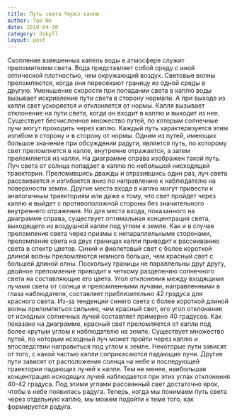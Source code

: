```yaml
---
title: Путь света Через каплю
author: Tao He
date: 2019-04-30
category: Jekyll
layout: post
---
```

Скопление взвешенных капель воды в атмосфере служит преломителем света. Вода представляет собой среду с иной оптической плотностью, чем окружающий воздух. Световые волны преломляются, когда они пересекают границу из одной среды в другую. Уменьшение скорости при попадании света в каплю воды вызывает искривление пути света в сторону нормали. А при выходе из капли свет ускоряется и отклоняется от нормы. Капля вызывает отклонение на пути света, когда он входит в каплю и выходит из нее.
Существует бесчисленное множество путей, по которым солнечные лучи могут проходить через каплю. Каждый путь характеризуется этим изгибом в сторону и в сторону от нормы. Одним из путей, имеющих большое значение при обсуждении радуги, является путь, по которому свет преломляется в капле, внутренне отражается, а затем преломляется из капли. На диаграмме справа изображен такой путь. Луч света от солнца попадает в каплю по небольшой нисходящей траектории. Преломившись дважды и отразившись один раз, луч света рассеивается и изгибается вниз по направлению к наблюдателю на поверхности земли. Другие места входа в каплю могут привести к аналогичным траекториям или даже к тому, что свет пройдет через каплю и выйдет с противоположной стороны без значительного внутреннего отражения. Но для места входа, показанного на диаграмме справа, существует оптимальная концентрация света, выходящего из воздушной капли под углом к земле. Как и в случае преломления света через призмы с непараллельными сторонами, преломление света на двух границах капли приводит к рассеиванию света в спектр цветов. Синий и фиолетовый свет с более короткой длиной волны преломляются немного больше, чем красный свет с большей длиной олны. Поскольку границы не параллельны друг другу, двойное преломление приводит к четкому разделению солнечного света на составляющие его цвета.
Угол отклонения между входящими лучами света от солнца и преломленными лучами, направленными в глаза наблюдателя, составляет приблизительно 42 градуса для красного света. Из-за тенденции синего света с более короткой длиной волны преломляться сильнее, чем красный свет, его угол отклонения от исходных солнечных лучей составляет примерно 40 градусов. Как показано на диаграмме, красный свет преломляется от капли под более крутым углом к наблюдателю на земле. Существует множество путей, по которым исходный луч может пройти через каплю и впоследствии направиться под углом к земле. Некоторые пути зависят от того, с какой частью капли соприкасаются падающие лучи. Другие пути зависят от расположения солнца на небе и последующей траектории падающих лучей к капле. Тем не менее, наибольшая концентрация исходящих лучей наблюдается при этих углах отклонения 40-42 градуса. Под этими углами рассеянный свет достаточно ярок, чтобы в небе появилась радуга. Теперь, когда мы понимаем путь света через отдельную каплю, мы можем подойти к теме того, как формируется радуга.

